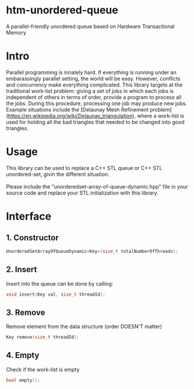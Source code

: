 # htm-unordered-queue
A parallel-friendly unordered queue based on Hardware Transactional Memory

# Intro
Parallel programming is innately hard. If everything is running under an embarassingly parallel setting, the world will be easy. However, conflicts and concurrency make everything complicated.
This library targets at the traditional work-list problem: giving a set of jobs in which each jobs is independent of others in terms of order, provide a program to process all the jobs. During this procedure, processing one job may produce new jobs.
Example situations include the [Delaunay Mesh Refinement problem] (https://en.wikipedia.org/wiki/Delaunay_triangulation), where a work-list is used for holding all the bad triangles that needed to be changed into good triangles.

# Usage
This library can be used to replace a C++ STL queue or C++ STL unordered-set, givin the different situation.<br><br>
Please include the "unorderedset-array-of-queue-dynamic.hpp" file in your source code and replace your STL initialization with this library.

# Interface
## 1. Constructor
```cpp
UnorderedSetArrayOfQueueDynamic<Key>(size_t totalNumberOfThreads);
```

## 2. Insert
Insert into the queue can be done by calling: 
```cpp
void insert(Key val, size_t threadId);
```

## 3. Remove
Remove element from the data structure (order DOESN'T matter)
```cpp
Key remove(size_t threadId);
```

## 4. Empty
Check if the work-list is empty
```cpp
bool empty();
```
